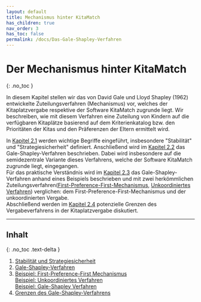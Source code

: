 ```yaml
---
layout: default
title: Mechanismus hinter KitaMatch
has_children: true
nav_order: 3
has_toc: false
permalink: /docs/Das-Gale-Shapley-Verfahren
---
```


# Der Mechanismus hinter KitaMatch
{: .no_toc }

In diesem Kapitel stellen wir das von David Gale und Lloyd Shapley (1962) entwickelte Zuteilungsverfahren (Mechanismus) vor, welches der Kitaplatzvergabe respektive der Software KitaMatch zugrunde liegt. Wir beschreiben, wie mit diesem Verfahren eine Zuteilung von Kindern auf die verfügbaren Kitaplätze basierend auf dem Kriterienkatalog bzw. den Prioritäten der Kitas und den Präferenzen der Eltern ermittelt wird. 

In [Kapitel 2.1](/docs/Gale-Shapley-Verfahren/Stabilität-und-Strategie-Sicherheit) werden wichtige Begriffe eingeführt, insbesondere "Stabilität" und "Strategiesicherheit" definiert. Anschließend wird im [Kapitel 2.2](/docs/Gale-Shapley-Verfahren/Gale-Shapley-Verfahren) das  Gale-Shapley-Verfahren beschrieben. Dabei wird insbesondere auf die semidezentrale Variante dieses Verfahrens, welche der Software KitaMatch zugrunde liegt, eingegangen.     
Für das praktische Verständnis wird im [Kapitel 2.3](/docs/Gale-Shapley-Verfahren/Gale-Shapley-Beispiel) das Gale-Shapley-Verfahren anhand eines Beispiels beschrieben und mit zwei herkömmlichen Zuteilungsverfahren([First-Preference-First-Mechanismus](/docs/Gale-Shapley-Verfahren/First-Preference-First-Mechanismus), [Unkoordiniertes Verfahren](/docs/Gale-Shapley-Verfahren/Unkoordiniertes-Verfahren)) verglichen: dem First-Preference-First-Mechanismus und der unkoordinierten Vergabe.    
Abschließend werden im [Kapitel 2.4](/docs/Gale-Shapley-Verfahren/Grenzen-des-Gale-Shapley-Verfahrens) potenzielle Grenzen des Vergabeverfahrens in der Kitaplatzvergabe diskutiert.   


---


## Inhalt
{: .no_toc .text-delta }

1. [Stabilität und Strategiesicherheit](/docs/Gale-Shapley-Verfahren/Stabilität-und-Strategie-Sicherheit)
2. [Gale-Shapley-Verfahren](/docs/Gale-Shapley-Verfahren/Gale-Shapley-Verfahren)
3. [Beispiel: First-Preference-First Mechanismus](/docs/Gale-Shapley-Verfahren/First-Preference-First-Mechanismus)<br>
   [Beispiel: Unkoordiniertes Verfahren](/docs/Gale-Shapley-Verfahren/Unkoordiniertes-Verfahren)<br>
   [Beispiel: Gale-Shapley Verfahren](/docs/Gale-Shapley-Verfahren/Gale-Shapley-Beispiel)
4. [Grenzen des Gale-Shapley-Verfahrens](/docs/Gale-Shapley-Verfahren/Grenzen-des-Gale-Shapley-Verfahrens)

